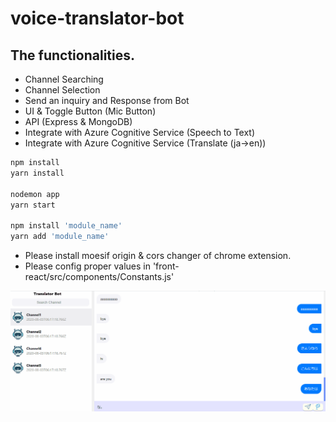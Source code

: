 # voice-translator-bot

## The functionalities.

* Channel Searching
* Channel Selection
* Send an inquiry and Response from Bot
* UI & Toggle Button (Mic Button)
* API (Express & MongoDB)
* Integrate with Azure Cognitive Service (Speech to Text)
* Integrate with Azure Cognitive Service (Translate (ja->en))

```bash
npm install
yarn install

nodemon app
yarn start

npm install 'module_name'
yarn add 'module_name'
```
+ Please install moesif origin & cors changer of chrome extension.
+ Please config proper values in 'front-react/src/components/Constants.js'

![preview](https://github.com/kimtth/voice-translator-bot/blob/master/references/screenshot.gif?raw=true)

